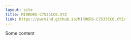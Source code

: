 ```yaml
---
layout: site
title: MIRRORS-C7535CC0.XYZ
link: https://pwrmind.github.io/MIRRORS-C7535CC0.XYZ/
---
```


Some content
